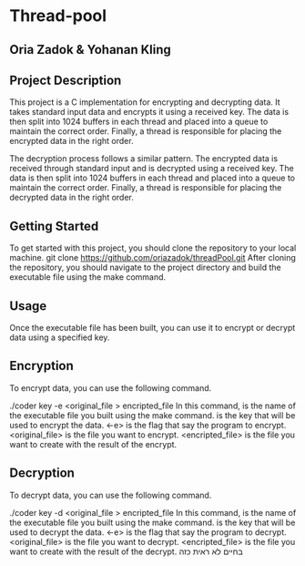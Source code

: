 # Thread-pool
## Oria Zadok & Yohanan Kling

## Project Description
This project is a C implementation for encrypting and decrypting data.
It takes standard input data and encrypts it using a received key.
The data is then split into 1024 buffers in each thread and placed into a queue to maintain the correct order.
Finally, a thread is responsible for placing the encrypted data in the right order.

The decryption process follows a similar pattern.
The encrypted data is received through standard input and is decrypted using a received key.
The data is then split into 1024 buffers in each thread and placed into a queue to maintain the correct order.
Finally, a thread is responsible for placing the decrypted data in the right order.

## Getting Started
To get started with this project, you should clone the repository to your local machine.
git clone https://github.com/oriazadok/threadPool.git
After cloning the repository, you should navigate to the project directory and build the executable file using the make command.

## Usage
Once the executable file has been built, you can use it to encrypt or decrypt data using a specified key.

## Encryption
To encrypt data, you can use the following command.

./coder key -e <original_file > encripted_file
In this command, <coder> is the name of the executable file you built using the make command.
<key> is the key that will be used to encrypt the data.
<-e> is the flag that say the program to encrypt.
<original_file> is the file you want to encrypt.
<encripted_file> is the file you want to create with the result of the encrypt.

## Decryption
To decrypt data, you can use the following command.

./coder key -d <original_file > encripted_file
In this command, <coder> is the name of the executable file you built using the make command.
<key> is the key that will be used to decrypt the data.
<-e> is the flag that say the program to decrypt.
<original_file> is the file you want to decrypt.
<encripted_file> is the file you want to create with the result of the decrypt.
בחיים לא ראית כזה